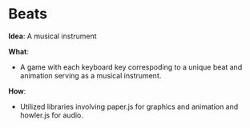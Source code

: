 # Beats

**Idea**:
A musical instrument

**What**:
- A game with each keyboard key correspoding to a unique beat and animation serving as a musical instrument.

**How**:
- Utilized libraries involving paper.js for graphics and animation and howler.js for audio. 
